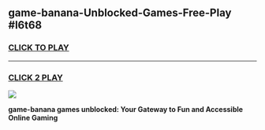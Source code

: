 
## game-banana-Unblocked-Games-Free-Play #l6t68
<h3>
<a href="https://us.freeplayer.one?title=game-banana&ref=9M">CLICK TO PLAY</a></h3>
<hr>

<h3>
<a href="https://us.freeplayer.one?title=game-banana&ref=9M">CLICK 2 PLAY</a>
  
</h3>

<a href="https://us.freeplayer.one?title=game-banana&ref=9M"><img src="https://clearcache.store/games.png"></a>


**game-banana games unblocked: Your Gateway to Fun and Accessible Online Gaming**
